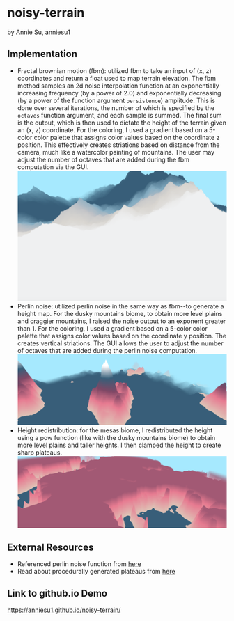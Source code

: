 # noisy-terrain
by Annie Su, anniesu1

## Implementation
- Fractal brownian motion (fbm): utilized fbm to take an input of (x, z) coordinates and return a float used to map terrain elevation. The fbm method samples an 2d noise interpolation function at an exponentially increasing frequency (by a power of 2.0) and exponentially decreasing (by a power of the function argument `persistence`) amplitude. This is done over several iterations, the number of which is specified by the `octaves` function argument, and each sample is summed. The final sum is the output, which is then used to dictate the height of the terrain given an (x, z) coordinate. For the coloring, I used a gradient based on a 5-color color palette that assigns color values based on the coordinate z position. This effectively creates striations based on distance from the camera, much like a watercolor painting of mountains. The user may adjust the number of octaves that are added during the fbm computation via the GUI. 
![](watercolor_mountains.png)
- Perlin noise: utilized perlin noise in the same way as fbm--to generate a height map. For the dusky mountains biome, to obtain more level plains and craggier mountains, I raised the noise output to an exponent greater than 1. For the coloring, I used a gradient based on a 5-color color palette that assigns color values based on the coordinate y position. The creates vertical striations. The GUI allows the user to adjust the number of octaves that are added during the perlin noise computation. 
![](dusky_mountains.png)
- Height redistribution: for the mesas biome, I redistributed the height using a pow function (like with the dusky mountains biome) to obtain more level plains and taller heights. I then clamped the height to create sharp plateaus. 
![](mesas.png)

## External Resources
- Referenced perlin noise function from [here](https://gist.github.com/patriciogonzalezvivo/670c22f3966e662d2f83)
- Read about procedurally generated plateaus from [here](https://www.seedofandromeda.com/blogs/58-procedural-heightmap-terrain-generation)

## Link to github.io Demo
https://anniesu1.github.io/noisy-terrain/
